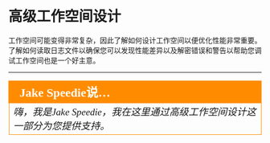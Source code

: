 # 高级工作空间设计 #

工作空间可能变得非常复杂，因此了解如何设计工作空间以便优化性能非常重要。了解如何读取日志文件以确保您可以发现性能差异以及解密错误和警告以帮助您调试工作空间也是一个好主意。

---

<table style="border-spacing: 0px">
<tr>
<td style="vertical-align:middle;background-color:darkorange;border: 2px solid darkorange">
<i class="fa fa-quote-left fa-lg fa-pull-left fa-fw" style="color:white;padding-right: 12px;vertical-align:text-top"></i>
<span style="color:white;font-size:x-large;font-weight: bold;font-family:serif">Jake Speedie说…</span>
</td>
</tr>

<tr>
<td style="border: 1px solid darkorange">
<span style="font-family:serif; font-style:italic; font-size:larger">
嗨，我是Jake Speedie，我在这里通过高级工作空间设计这一部分为您提供支持。 
</span>
</td>
</tr>
</table>
